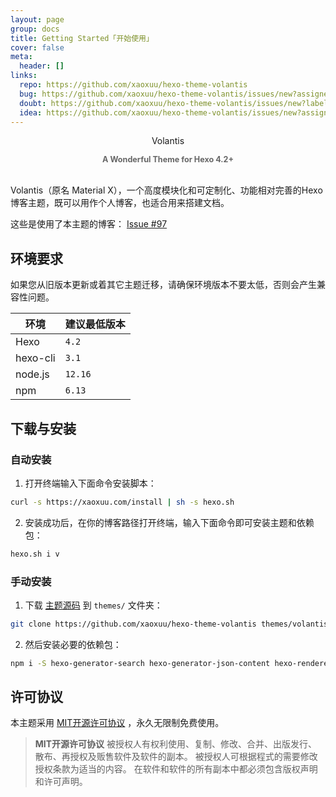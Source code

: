 ```yaml
---
layout: page
group: docs
title: Getting Started「开始使用」
cover: false
meta:
  header: []
links:
  repo: https://github.com/xaoxuu/hexo-theme-volantis
  bug: https://github.com/xaoxuu/hexo-theme-volantis/issues/new?assignees=&labels=BUG&template=bug-report.md
  doubt: https://github.com/xaoxuu/hexo-theme-volantis/issues/new?labels=疑问&template=question-report.md
  idea: https://github.com/xaoxuu/hexo-theme-volantis/issues/new?assignees=&labels=建议&template=feature-request.md
---
```



<center>
<p class='large'>Volantis</p>
<b style='font-size:.9em;color:#666'>A Wonderful Theme for Hexo 4.2+</b>
</center>
<br>

Volantis（原名 Material X），一个高度模块化和可定制化、功能相对完善的Hexo博客主题，既可以用作个人博客，也适合用来搭建文档。

这些是使用了本主题的博客： <btn>[Issue #97](https://github.com/xaoxuu/hexo-theme-volantis/issues/97)</btn>

## 环境要求

如果您从旧版本更新或着其它主题迁移，请确保环境版本不要太低，否则会产生兼容性问题。

| 环境 | 建议最低版本 |
| -- | -- |
| Hexo | `4.2` |
| hexo-cli | `3.1` |
| node.js | `12.16` |
| npm | `6.13` |


## 下载与安装

### 自动安装

1. 打开终端输入下面命令安装脚本：
  ```sh
  curl -s https://xaoxuu.com/install | sh -s hexo.sh
  ```
2. 安装成功后，在你的博客路径打开终端，输入下面命令即可安装主题和依赖包：
  ```sh
  hexo.sh i v
  ```

### 手动安装

1. 下载 <btn>[主题源码](https://github.com/xaoxuu/hexo-theme-volantis)</btn> 到 `themes/` 文件夹：
```sh
git clone https://github.com/xaoxuu/hexo-theme-volantis themes/volantis
```
2. 然后安装必要的依赖包：
```sh
npm i -S hexo-generator-search hexo-generator-json-content hexo-renderer-less
```


## 许可协议

本主题采用 <btn>[MIT开源许可协议](https://cdn.jsdelivr.net/gh/xaoxuu/hexo-theme-volantis/LICENSE)</btn> ，永久无限制免费使用。

> **MIT开源许可协议**
> 被授权人有权利使用、复制、修改、合并、出版发行、散布、再授权及贩售软件及软件的副本。
被授权人可根据程式的需要修改授权条款为适当的内容。
在软件和软件的所有副本中都必须包含版权声明和许可声明。
